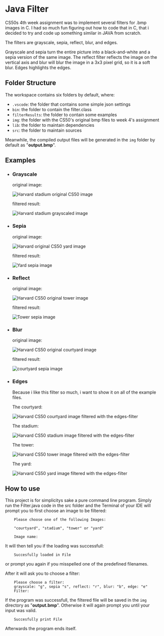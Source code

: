 # Java Filter


CS50s 4th week assignment was to implement several filters for .bmp images in C. I had so much fun figuring out how to code that in C, that i decided to try and code up something similar in JAVA from scratch. 

The filters are grayscale, sepia, reflect, blur, and edges.

Grayscale and sepia turn the entire picture into a black-and-white 
and a sepia version of the same image. The reflect filter reflects the image on 
the vertical axis and blur will blur the image in a 3x3 pixel grid, so it is a soft blur. 
Edges highlights the edges. 


## Folder Structure

The workspace contains six folders by default, where:

- `.vscode`: the folder that contains some simple json settings
- `bin`: the folder to contain the filter.class
- `filterResults`: the folder to contain some examples
- `img`: the folder with the CS50's original bmp files to week 4's assignment
- `lib`: the folder to maintain dependencies
- `src`: the folder to maintain sources

Meanwhile, the compiled output files will be generated in the `img` folder by default as "**output.bmp**".

## Examples

- ### Grayscale

    original image:

    ![Harvard stadium original CS50 image](filterResults/stadium.bmp)

    filtered result: 

    ![Harvard stadium grayscaled image](filterResults/stadiumGray.bmp)

- ### Sepia

    original image:

    ![Harvard original CS50 yard image](filterResults/yard.bmp)

    filtered result: 

    ![Yard sepia image](filterResults/yardSepia.bmp)

- ### Reflect

    original image:

    ![Harvard CS50 original tower image](filterResults/tower.bmp)

    filtered result: 

    ![Tower sepia image](filterResults/towerReflect.bmp)

- ### Blur

    original image:

    ![Harvard CS50 original courtyard image](filterResults/courtyard.bmp)

    filtered result: 

    ![courtyard sepia image](filterResults/courtyardBlur.bmp)

- ### Edges

    Because i like this filter so much, i want to show it on all of the example files.

    The courtyard: 

    ![Harvard CS50 courtyard image filtered with the edges-filter](filterResults/courtyardEdges.bmp)

    The stadium: 

    ![Harvard CS50 stadium image filtered with the edges-filter](filterResults/stadiumEdges.bmp)

    The tower: 

    ![Harvard CS50 tower image filtered with the edges-filter](filterResults/towerEdges.bmp)

    The yard:

    ![Harvard CS50 yard image filtered with the edges-filter](filterResults/yardEdges.bmp)

## How to use

This project is for simplicitys sake a pure command line program. Simply run the Filter.java code in the src folder and the Terminal of your IDE will prompt you to first choose an image to be filtered: 

        Please choose one of the following Images:

        "courtyard", "stadium", "tower" or "yard"

        Image name:

It will then tell you if the loading was successfull:
 
        Succesfully loaded in File

or prompt you again if you misspelled one of the predefined filenames.

After it will ask you to choose a filter: 

        Please choose a filter:
        grayscale: "g", sepia "s", reflect: "r", blur: "b", edge: "e"
        Filter: 

If the program was successfull, the filtered file will be saved in the `img` directory as "**output.bmp**". Otherwise it will again prompt you until your input was valid.

        Succesfully print File


Afterwards the program ends itself.